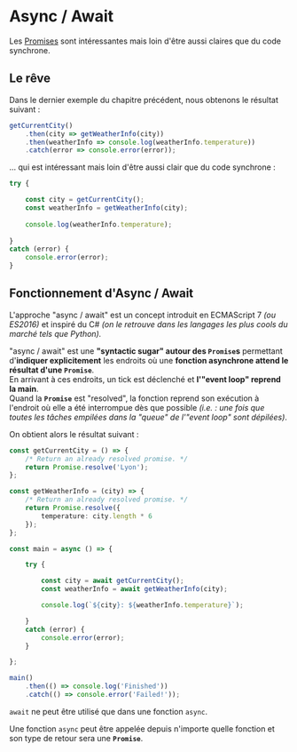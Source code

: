 # Async / Await

Les [Promises](promise.md) sont intéressantes mais loin d'être aussi claires que du code synchrone.

## Le rêve

Dans le dernier exemple du chapitre précédent, nous obtenons le résultat suivant :

```typescript
getCurrentCity()
    .then(city => getWeatherInfo(city))
    .then(weatherInfo => console.log(weatherInfo.temperature))
    .catch(error => console.error(error));
```

... qui est intéressant mais loin d'être aussi clair que du code synchrone :

```typescript
try {

    const city = getCurrentCity();
    const weatherInfo = getWeatherInfo(city);
    
    console.log(weatherInfo.temperature);
    
}
catch (error) {
    console.error(error);
}
```

## Fonctionnement d'Async / Await

L'approche "async / await" est un concept introduit en ECMAScript 7 _\(ou ES2016\)_ et inspiré du C\# _\(on le retrouve dans les langages les plus cools du marché tels que Python\)._

"async / await" est une **"syntactic sugar" autour des `Promise`s** permettant d'**indiquer explicitement** les endroits où une **fonction asynchrone attend le résultat d'une `Promise`**.  
En arrivant à ces endroits, un tick est déclenché et **l'"event loop" reprend la main**.  
Quand la **`Promise`** est "resolved", la fonction reprend son exécution à l'endroit où elle a été interrompue dès que possible _\(i.e. : une fois que toutes les tâches empilées dans la "queue" de l'"event loop" sont dépilées\)_.

On obtient alors le résultat suivant :

```typescript
const getCurrentCity = () => {
    /* Return an already resolved promise. */
    return Promise.resolve('Lyon');
};

const getWeatherInfo = (city) => {
    /* Return an already resolved promise. */
    return Promise.resolve({
        temperature: city.length * 6
    });
};

const main = async () => {

    try {

        const city = await getCurrentCity();
        const weatherInfo = await getWeatherInfo(city);

        console.log(`${city}: ${weatherInfo.temperature}`);

    }
    catch (error) {
        console.error(error);
    }

};

main()
    .then(() => console.log('Finished'))
    .catch(() => console.error('Failed!'));
```


`await` ne peut être utilisé que dans une fonction `async`.


Une fonction `async` peut être appelée depuis n'importe quelle fonction et son type de retour sera une **`Promise`**.


